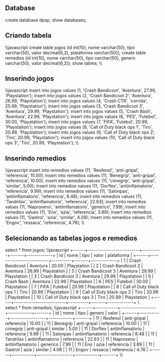 ## Database
create database dpsp;
show databases;

## Criando tabela
\\\javascript
create table jogos (id int(10), nome varchar(50), tipo varchar(50), valor decimal(6,2), plataforma varchar(50));
create table remedios (id int(10), nome varchar(50), tipo varchar(50), genero varchar(50), valor decimal(6,2));
show tables;
\\\
## Inserindo jogos
\\\javascript
insert into jogos values (1, 'Crash Bandicoot', 'Aventura', 27.99, 'Playstation');
insert into jogos values (2, 'Crash Bandicoot 2', 'Aventura', 26.99, 'Playstation');
insert into jogos values (4, 'Crash CTR', 'corrida', 25.99, 'Playstation');
insert into jogos values (3, 'Crash Bandicoot 3', 'Aventura', 29.99, 'Playstation');
insert into jogos values (5, 'Crash Bash', 'Aventura', 22.99, 'Playstation');
insert into jogos values (6, 'PES', 'Futebol', 30.00, 'Playstation');
insert into jogos values (7, 'FIFA', 'Futebol', 20.99, 'Playstation');
insert into jogos values (8, 'Call of Duty black ops 1', 'Tiro', 20.99, 'Playstation');
insert into jogos values (9, 'Call of Duty black ops 2', 'Tiro', 20.99, 'Playstation');
insert into jogos values (10, 'Call of Duty black ops 3', 'Tiro', 20.99, 'Playstation');
\\\
## Inserindo remedios
\\\javascript
insert into remedios values (11, 'Resfenol', 'anti-gripal', 'referencia', 15.00);
insert into remedios values (11, 'Benegrip', 'anti-gripal', 'referencia', 10.00);
insert into remedios values (11, 'cimegrip', 'anti-gripal', 'similar', 5.00);
insert into remedios values (11, 'Dorflex', 'antiinflamatorio', 'referencia', 9.99);
insert into remedios values (11, 'Salonpas', 'antiinflamatorio', 'referencia', 8.48);
insert into remedios values (11, 'Tandrilax', 'antiinflamatorio', 'referencia', 22.63);
insert into remedios values (11, 'Naproxeno', 'antiinflamatorio', 'generico', 7.99);
insert into remedios values (11, 'Eno', 'azia', 'referencia', 3.89);
insert into remedios values (11, 'Gastrol', 'azia', 'similar', 4.08);
insert into remedios values (11, 'Engov', 'ressaca', 'referencia', 4.76);
\\\
## Selecionando as tabelas jogos e remedios

select * from jogos;
\\\javascript
+------+--------------------------+----------+-------+-------------+
| id   | nome                     | tipo     | valor | plataforma  |
+------+--------------------------+----------+-------+-------------+
|    1 | Crash Bandicoot          | Aventura | 20.00 | Playstation |
|    2 | Crash Bandicoot 2        | Aventura | 26.99 | Playstation |
|    3 | Crash Bandicoot 3        | Aventura | 29.99 | Playstation |
|    3 | Crash Bandicoot 3        | Aventura | 29.99 | Playstation |
|    5 | Crash Bash               | Aventura | 22.99 | Playstation |
|    6 | PES                      | Futebol  | 30.00 | Playstation |
|    7 | FIFA                     | Futebol  | 20.99 | Playstation |
|    8 | Call of Duty black ops 1 | Tiro     | 20.99 | Playstation |
|    9 | Call of Duty black ops 2 | Tiro     | 20.99 | Playstation |
|   10 | Call of Duty black ops 3 | Tiro     | 20.99 | Playstation |
+------+--------------------------+----------+-------+-------------+
\\\
select * from remedios;
\\\javascript
+------+-----------+------------------+------------+-------+
| id   | nome      | tipo             | genero     | valor |
+------+-----------+------------------+------------+-------+
|   11 | Resfenol  | anti-gripal      | referencia | 15.00 |
|   11 | Benegrip  | anti-gripal      | referencia | 10.00 |
|   11 | cimegrip  | anti-gripal      | similar    |  5.00 |
|   11 | Dorflex   | antiinflamatorio | referencia |  9.99 |
|   11 | Salonpas  | antiinflamatorio | referencia |  8.48 |
|   11 | Tandrilax | antiinflamatorio | referencia | 22.63 |
|   11 | Naproxeno | antiinflamatorio | generico   |  7.99 |
|   11 | Eno       | azia             | referencia |  3.89 |
|   11 | Gastrol   | azia             | similar    |  4.08 |
|   11 | Engov     | ressaca          | referencia |  4.76 |
+------+-----------+------------------+------------+-------+
\\\